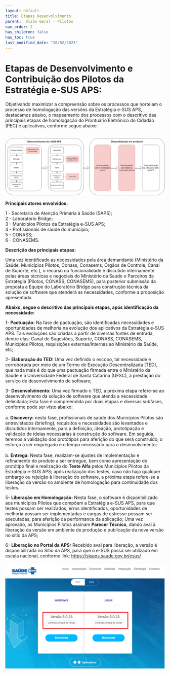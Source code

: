 ```yaml
---
layout: default
title: Etapas Desenvolvimento
parent:  Visão Geral - Pilotos
nav_order: 2
has_children: false
has_toc: true
last_modified_date: "28/02/2023"
---
```


<link rel="stylesheet" type="text/css" href="../estilos.css">

<h1> Etapas de Desenvolvimento e Contribuição dos Pilotos da Estratégia e-SUS APS: </h1>


Objetivando maximizar a compreensão sobre os processos que norteiam o processo de homologação das versões da Estratégia e-SUS APS, destacamos abaixo, o mapeamento dos processos com o descritivo das principais etapas de homologação do Prontuário Eletrônico do Cidadão (PEC) e aplicativos, conforme segue abaixo:
<br>
<br>

![](./media/01.jpg)

**Principais atores envolvidos:**

1 - Secretaria de Atenção Primária à Saúde (SAPS); <br>
2 - Laboratório Bridge;<br>
3 - Municípios Pilotos da Estratégia e-SUS APS;<br>
4 - Profissionais de saúde do município;<br>
5 - CONASS;<br>
6 - CONASEMS.<br>

**Descrição das principais etapas:**

Uma vez identificado as necessidades pela área demandante (Ministério da Saúde, Municípios Pilotos, Conass, Conasems, Órgãos de Controle, Canal de Suporte, etc ), o recurso ou funcionalidade é discutido internamente pelas áreas técnicas e negociais do Ministério da Saúde e Parceiros da Estratégia (Pilotos, CONASS, CONASEMS), para posterior submissão da proposta à Equipe do Laboratório Bridge para construção técnica da solução de software que atenderá as necessidades, conforme a proposição apresentada.

<b>Abaixo, segue o descritivo das principais etapas, após identificação da necessidade:</b>

1- **Pactuação:** Na fase de pactuação, são identificadas necessidades e oportunidades de melhoria na evolução dos aplicativos da Estratégia e-SUS APS. Tais evoluções são criadas a partir de diversas fontes de entrada, dentre elas: Canal de Sugestões, Suporte, CONASS, CONASEMS, Municípios Pilotos, requisições externas/internas ao Ministério da Saúde, etc;

2- **Elaboração do TED:** Uma vez definido o escopo, tal necessidade é corroborada por meio de um Termo de Execução Descentralizada (TED), que nada mais é do que uma pactuação firmada entre o Ministério da Saúde e a Universidade Federal de Santa Catarina (UFSC), à prestação do serviço de desenvolvimento de software;

3- **Desenvolvimento:** Uma vez firmado o TED, a próxima etapa refere-se ao desenvolvimento da solução de software que atenda a necessidade delimitada; Esta fase é compreendida por duas etapas e diversas subfases, conforme pode ser visto abaixo:
<br>
<br>
    a. **Discovery:** nesta fase, profissionais de saúde dos Municípios Pilotos são entrevistados (briefing), requisitos e necessidades são levantados e discutidos internamente, para a definição, ideação, prototipação e validação de ideias necessárias à construção do software. Em seguida, teremos a validação dos protótipos para aferição do que será construído, o esforço a ser empregado e o tempo necessário para o desenvolvimento;
<br>
<br>
    b. **Entrega:** Nesta fase, realizam-se ajustes de implementação e refinamento do produto a ser entregue, bem como apresentação do protótipo final e realização do **Teste Alfa** pelos Municípios Pilotos da Estratégia e-SUS APS; após realização dos testes, caso não haja qualquer embargo ou rejeição à liberação do software, a próxima etapa refere-se a liberação da versão no ambiente de homologação para continuidade dos testes.
<br>

5- **Liberação em Homologação:** Nesta fase, o software é disponibilizado aos municípios Pilotos que compõem a Estratégia e-SUS APS, para que testes possam ser realizados, erros identificados, oportunidades de melhoria possam ser implementadas e cargas de estresse possam ser executadas, para aferição da performance da aplicação; Uma vez aprovado, os Municípios Pilotos assinam **Parecer Técnico**, dando aval à liberação da versão em ambiente de produção e publicação da nova versão no sítio da APS;

6- **Liberação no Portal da APS:** Recebido aval para liberação, a versão é disponibilizada no Sítio da APS, para que o e-SUS possa ser utilizado em escala nacional, conforme link: https://sisaps.saude.gov.br/esus/
<br>
<br>
![](./media/06.png)
